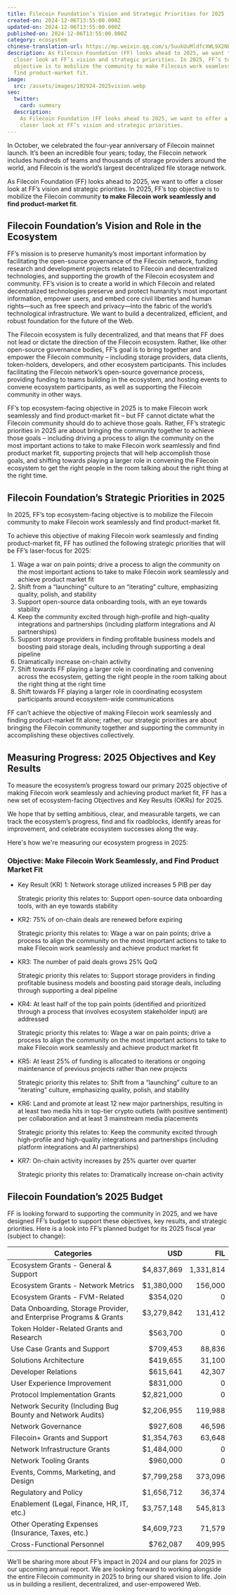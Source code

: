 ```yaml
---
title: Filecoin Foundation’s Vision and Strategic Priorities for 2025
created-on: 2024-12-06T13:55:00.000Z
updated-on: 2024-12-06T13:55:00.000Z
published-on: 2024-12-06T13:55:00.000Z
category: ecosystem
chinese-translation-url: https://mp.weixin.qq.com/s/5uukUuMldfcXWL9X2NBXhw?token=519016850&lang=zh_CN
description: As Filecoin Foundation (FF) looks ahead to 2025, we want to offer a
  closer look at FF’s vision and strategic priorities. In 2025, FF’s top
  objective is to mobilize the community to make Filecoin work seamlessly and
  find product-market fit.
image:
  src: /assets/images/102924-2025vision.webp
seo:
  twitter:
    card: summary
  description:
    As Filecoin Foundation (FF looks ahead to 2025, we want to offer a
    closer look at FF’s vision and strategic priorities.
---
```


In October, we celebrated the four-year anniversary of Filecoin mainnet launch. It’s been an incredible four years; today, the Filecoin network includes hundreds of teams and thousands of storage providers around the world, and Filecoin is the world’s largest decentralized file storage network.

As Filecoin Foundation (FF) looks ahead to 2025, we want to offer a closer look at FF’s vision and strategic priorities. In 2025, FF’s top objective is to mobilize the Filecoin community **to make Filecoin work seamlessly and find product-market fit**.

## Filecoin Foundation’s Vision and Role in the Ecosystem  

FF’s mission is to preserve humanity’s most important information by facilitating the open-source governance of the Filecoin network, funding research and development projects related to Filecoin and decentralized technologies, and supporting the growth of the Filecoin ecosystem and community. FF’s vision is to create a world in which Filecoin and related decentralized technologies preserve and protect humanity’s most important information, empower users, and embed core civil liberties and human rights—such as free speech and privacy—into the fabric of the world’s technological infrastructure. We want to build a decentralized, efficient, and robust foundation for the future of the Web.

The Filecoin ecosystem is fully decentralized, and that means that FF does not lead or dictate the direction of the Filecoin ecosystem. Rather, like other open-source governance bodies, FF’s goal is to bring together and empower the Filecoin community – including storage providers, data clients, token-holders, developers, and other ecosystem participants. This includes facilitating the Filecoin network’s open-source governance process, providing funding to teams building in the ecosystem, and hosting events to convene ecosystem participants, as well as supporting the Filecoin community in other ways.

FF’s top ecosystem-facing objective in 2025 is to make Filecoin work seamlessly and find product-market fit – but FF cannot dictate what the Filecoin community should do to achieve those goals. Rather, FF’s strategic priorities in 2025 are about bringing the community together to achieve those goals – including driving a process to align the community on the most important actions to take to make Filecoin work seamlessly and find product market fit, supporting projects that will help accomplish those goals, and shifting towards playing a larger role in convening the Filecoin ecosystem to get the right people in the room talking about the right thing at the right time.

## Filecoin Foundation’s Strategic Priorities in 2025

In 2025, FF’s top ecosystem-facing objective is to mobilize the Filecoin community to make Filecoin work seamlessly and find product-market fit.

To achieve this objective of making Filecoin work seamlessly and finding product-market fit, FF has outlined the following strategic priorities that will be FF’s laser-focus for 2025:

1. Wage a war on pain points; drive a process to align the community on the most important actions to take to make Filecoin work seamlessly and achieve product market fit
2. Shift from a “launching” culture to an “iterating” culture, emphasizing quality, polish, and stability
3. Support open-source data onboarding tools, with an eye towards stability
4. Keep the community excited through high-profile and high-quality integrations and partnerships (including platform integrations and AI partnerships)
5. Support storage providers in finding profitable business models and boosting paid storage deals, including through supporting a deal pipeline
6. Dramatically increase on-chain activity
7. Shift towards FF playing a larger role in coordinating and convening across the ecosystem, getting the right people in the room talking about the right thing at the right time
8. Shift towards FF playing a larger role in coordinating ecosystem participants around ecosystem-wide communications

FF can’t achieve the objective of making Filecoin work seamlessly and finding product-market fit alone; rather, our strategic priorities are about bringing the Filecoin community together and supporting the community in accomplishing these objectives collectively.

## Measuring Progress: 2025 Objectives and Key Results

To measure the ecosystem’s progress toward our primary 2025 objective of making Filecoin work seamlessly and achieving product market fit, FF has a new set of ecosystem-facing Objectives and Key Results (OKRs) for 2025.

We hope that by setting ambitious, clear, and measurable targets, we can track the ecosystem’s progress, find and fix roadblocks, identify areas for improvement, and celebrate ecosystem successes along the way.

Here's how we're measuring our ecosystem progress in 2025:

### Objective: Make Filecoin Work Seamlessly, and Find Product Market Fit

- Key Result (KR) 1: Network storage utilized increases 5 PIB per day

  Strategic priority this relates to: Support open-source data onboarding tools, with an eye towards stability

- KR2: 75% of on-chain deals are renewed before expiring

  Strategic priority this relates to: Wage a war on pain points; drive a process to align the community on the most important actions to take to make Filecoin work seamlessly and achieve product market fit

- KR3: The number of paid deals grows 25% QoQ

  Strategic priority this relates to: Support storage providers in finding profitable business models and boosting paid storage deals, including through supporting a deal pipeline

- KR4: At least half of the top pain points (identified and prioritized through a process that involves ecosystem stakeholder input) are addressed

  Strategic priority this relates to: Wage a war on pain points; drive a process to align the community on the most important actions to take to make Filecoin work seamlessly and achieve product market fit

- KR5: At least 25% of funding is allocated to iterations or ongoing maintenance of previous projects rather than new projects

  Strategic priority this relates to: Shift from a “launching” culture to an “iterating” culture, emphasizing quality, polish, and stability

- KR6: Land and promote at least 12 new major partnerships, resulting in at least two media hits in top-tier crypto outlets (with positive sentiment) per collaboration and at least 3 mainstream media placements

  Strategic priority this relates to: Keep the community excited through high-profile and high-quality integrations and partnerships (including platform integrations and AI partnerships)

- KR7: On-chain activity increases by 25% quarter over quarter

  Strategic priority this relates to: Dramatically increase on-chain activity

## Filecoin Foundation’s 2025 Budget

FF is looking forward to supporting the community in 2025, and we have designed FF’s budget to support these objectives, key results, and strategic priorities. Here is a look into FF’s planned budget for its 2025 fiscal year (subject to change):

| Categories                                                          |        USD |       FIL |
| ------------------------------------------------------------------- | ---------: | --------: |
| Ecosystem Grants - General & Support                                | $4,837,869 | 1,331,814 |
| Ecosystem Grants - Network Metrics                                  | $1,380,000 |   156,000 |
| Ecosystem Grants - FVM-Related                                      |   $354,020 |         0 |
| Data Onboarding, Storage Provider, and Enterprise Programs & Grants | $3,279,842 |   131,412 |
| Token Holder-Related Grants and Research                            |   $563,700 |         0 |
| Use Case Grants and Support                                         |   $709,453 |    88,836 |
| Solutions Architecture                                              |   $419,655 |    31,100 |
| Developer Relations                                                 |   $615,641 |    42,307 |
| User Experience Improvement                                         |   $831,000 |         0 |
| Protocol Implementation Grants                                      | $2,821,000 |         0 |
| Network Security (Including Bug Bounty and Network Audits)          | $2,206,955 |   119,988 |
| Network Governance                                                  |   $927,608 |    46,596 |
| Filecoin+ Grants and Support                                        | $1,354,763 |    63,648 |
| Network Infrastructure Grants                                       | $1,484,000 |         0 |
| Network Tooling Grants                                              |   $960,000 |         0 |
| Events, Comms, Marketing, and Design                                | $7,799,258 |   373,096 |
| Regulatory and Policy                                               | $1,656,712 |    36,374 |
| Enablement (Legal, Finance, HR, IT, etc.)                           | $3,757,148 |   545,813 |
| Other Operating Expenses (Insurance, Taxes, etc.)                   | $4,609,723 |    71,579 |
| Cross-Functional Personnel                                          |   $762,087 |   409,995 |

We’ll be sharing more about FF’s impact in 2024 and our plans for 2025 in our upcoming annual report. We are looking forward to working alongside the entire Filecoin community in 2025 to bring our shared vision to life. Join us in building a resilient, decentralized, and user-empowered Web.
